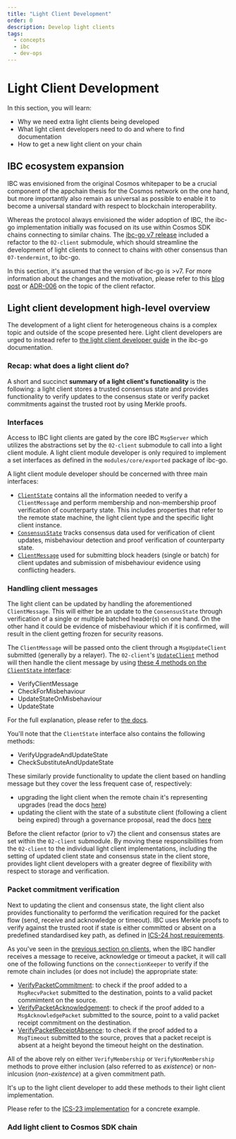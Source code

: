 ```yaml
---
title: "Light Client Development"
order: 0
description: Develop light clients
tags:
  - concepts
  - ibc
  - dev-ops
---
```


# Light Client Development

<!-- A short intro to the topic of light client development, further info will be found in ibc-go docs.
    Pre-requisites are the IBC intro + Clients section before
 -->

<HighlightBox type="learning">

In this section, you will learn:

* Why we need extra light clients being developed
* What light client developers need to do and where to find documentation
* How to get a new light client on your chain

</HighlightBox>

## IBC ecosystem expansion

IBC was envisioned from the original Cosmos whitepaper to be a crucial component of the appchain thesis for the Cosmos network on the one hand, but more importantly also remain as universal as possible to enable it to become a universal standard with respect to blockchain interoperability.

Whereas the protocol always envisioned the wider adoption of IBC, the ibc-go implementation initially was focused on its use within Cosmos SDK chains connecting to similar chains. The [ibc-go v7 release](https://github.com/cosmos/ibc-go/releases/tag/v7.0.0) included a refactor to the `02-client` submodule, which should streamline the development of light clients to connect to chains with other consensus than `07-tendermint`, to ibc-go.

<HighlightBox type="docs">

In this section, it's assumed that the version of ibc-go is >v7. For more information about the changes and the motivation, please refer to this [blog post](https://medium.com/the-interchain-foundation/client-refactor-laying-the-groundwork-for-ibc-to-expand-across-ecosystems-61ec5a1b63bc) or [ADR-006](https://github.com/cosmos/ibc-go/blob/main/docs/architecture/adr-006-02-client-refactor.md) on the topic of the client refactor.

</HighlightBox>

## Light client development high-level overview

<HighlightBox type="reading">

The development of a light client for heterogeneous chains is a complex topic and outside of the scope presented here. Light client developers are urged to instead refer to [the light client developer guide](https://ibc.cosmos.network/main/ibc/light-clients/overview.html) in the ibc-go documentation.

</HighlightBox>

### Recap: what does a light client do?

A short and succinct **summary of a light client's functionality** is the following: a light client stores a trusted consensus state and provides functionality to verify updates to the consensus state or verify packet commitments against the trusted root by using Merkle proofs.

### Interfaces

Access to IBC light clients are gated by the core IBC `MsgServer` which utilizes the abstractions set by the `02-client` submodule to call into a light client module. A light client module developer is only required to implement a set interfaces as defined in the `modules/core/exported` package of ibc-go.

A light client module developer should be concerned with three main interfaces:

* [`ClientState`](https://github.com/cosmos/ibc-go/blob/02-client-refactor-beta1/modules/core/exported/client.go#L36) contains all the information needed to verify a `ClientMessage` and perform membership and non-membership proof verification of counterparty state. This includes properties that refer to the remote state machine, the light client type and the specific light client instance.
* [`ConsensusState`](https://github.com/cosmos/ibc-go/blob/02-client-refactor-beta1/modules/core/exported/client.go#L134) tracks consensus data used for verification of client updates, misbehaviour detection and proof verification of counterparty state.
* [`ClientMessage`](https://github.com/cosmos/ibc-go/blob/02-client-refactor-beta1/modules/core/exported/client.go#L148) used for submitting block headers (single or batch) for client updates and submission of misbehaviour evidence using conflicting headers.

### Handling client messages

The light client can be updated by handling the aforementioned `ClientMessage`. This will either be an update to the `ConsensusState` through verification of a single or multiple batched header(s) on one hand. On the other hand it could be evidence of misbehaviour which if it is confirmed, will result in the client getting frozen for security reasons. 

The `ClientMessage` will be passed onto the client through a `MsgUpdateClient` submitted (generally by a relayer). The `02-client`'s [`UpdateClient`](https://github.com/cosmos/ibc-go/blob/v7.0.0/modules/core/02-client/keeper/client.go#L48) method will then handle the client message by using [these 4 methods on the `ClientState` interface](https://github.com/cosmos/ibc-go/blob/02-client-refactor-beta1/modules/core/exported/client.go#L98-L109):

* VerifyClientMessage
* CheckForMisbehaviour
* UpdateStateOnMisbehaviour
* UpdateState

For the full explanation, please refer to [the docs](https://ibc.cosmos.network/main/ibc/light-clients/updates-and-misbehaviour.html).

<HighlightBox type="note">

You'll note that the `ClientState` interface also contains the following methods:

* VerifyUpgradeAndUpdateState
* CheckSubstituteAndUpdateState

These similarly provide functionality to update the client based on handling message but they cover the less frequent case of, respectively:

* upgrading the light client when the remote chain it's representing upgrades (read the docs [here](https://ibc.cosmos.network/main/ibc/light-clients/upgrades.html)) 
* updating the client with the state of a substitute client (following a client being expired) through a governance proposal, read the docs [here](https://ibc.cosmos.network/main/ibc/light-clients/proposals.html)

</HighlightBox>

<HighlightBox type="inifo">

Before the client refactor (prior to v7) the client and consensus states are set within the `02-client` submodule. By moving these responsibilities from the `02-client`  to the individual light client implementations, including the setting of updated client state and consensus state in the client store, provides light client developers with a greater degree of flexibility with respect to storage and verification.

</HighlightBox>

### Packet commitment verification

Next to updating the client and consensus state, the light client also provides functionality to performd the verification required for the packet flow (send, receive and acknowledge or timeout). IBC uses Merkle proofs to verify against the trusted root if state is either committed or absent on a predefined standardised key path, as defined in [ICS-24 host requirements](https://github.com/cosmos/ibc/tree/main/spec/core/ics-024-host-requirements).

As you've seen in the [previous section on clients](./4-clients.md), when the IBC handler receives a message to receive, acknowledge or timeout a packet, it will call one of the following functions on the `connectionKeeper` to verify if the remote chain includes (or does not include) the appropriate state:

* [VerifyPacketCommitment](https://github.com/cosmos/ibc-go/blob/v7.0.0/modules/core/03-connection/keeper/verify.go#L205): to check if the proof added to a `MsgRecvPacket` submitted to the destination, points to a valid packet commimtent on the source.
* [VerifyPacketAcknowledgement](https://github.com/cosmos/ibc-go/blob/v7.0.0/modules/core/03-connection/keeper/verify.go#L250): to check if the proof added to a `MsgAcknowledgePacket` submitted to the source, point to a valid packet receipt commitment on the destination.
* [VerifyPacketReceiptAbsence](https://github.com/cosmos/ibc-go/blob/v7.0.0/modules/core/03-connection/keeper/verify.go#L296): to check if the proof added to a `MsgTimeout` submitted to the source, proves that a packet receipt is absent at a height beyond the timeout height on the destination.

All of the above rely on either `VerifyMembership` or `VerifyNonMembership` methods to prove either inclusion (also referred to as _existence_) or non-inlcusion (_non-existence_) at a given commitment path.

It's up to the light client developer to add these methods to their light client implementation.

<HighlightBox type="reading">

Please refer to the [ICS-23 implementation](https://github.com/cosmos/ibc-go/blob/v7.0.0/modules/core/23-commitment/types/merkle.go#L131-L205) for a concrete example.

</HighlightBox>

### Add light client to Cosmos SDK chain

